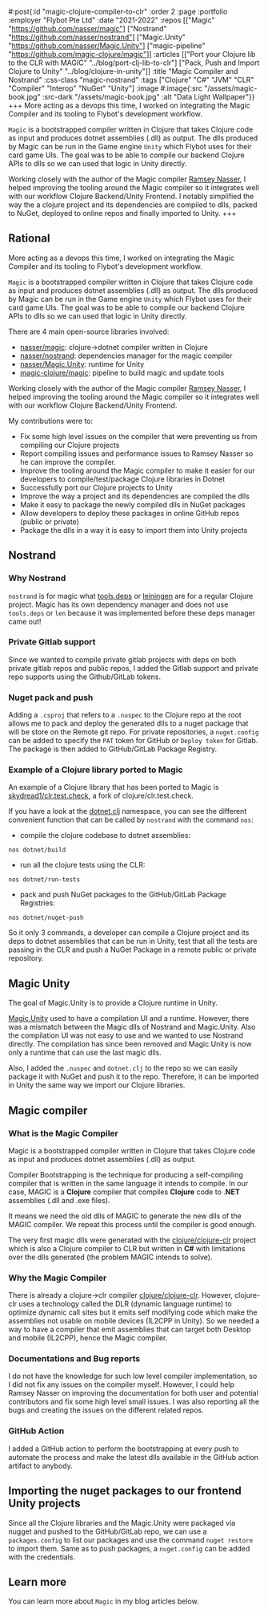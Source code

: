 #:post{:id "magic-clojure-compiler-to-clr"
       :order 2
       :page :portfolio
       :employer "Flybot Pte Ltd" 
       :date "2021-2022"
       :repos [["Magic" "https://github.com/nasser/magic"] 
               ["Nostrand" "https://github.com/nasser/nostrand"]
               ["Magic.Unity" "https://github.com/nasser/Magic.Unity"] 
               ["magic-pipeline" "https://github.com/magic-clojure/magic"]]
       :articles [["Port your Clojure lib to the CLR with MAGIC" "../blog/port-clj-lib-to-clr"]
                  ["Pack, Push and Import Clojure to Unity" "../blog/clojure-in-unity"]]
       :title "Magic Compiler and Nostrand"
       :css-class "magic-nostrand"
       :tags ["Clojure" "C#" "JVM" "CLR" "Compiler" "Interop" "NuGet" "Unity"]
       :image #:image{:src "/assets/magic-book.jpg"
                      :src-dark "/assets/magic-book.jpg"
                      :alt "Data Light Wallpaper"}}
+++
More acting as a devops this time, I worked on integrating the Magic Compiler and its tooling to Flybot's development workflow.

`Magic` is a bootstrapped compiler written in Clojure that takes Clojure code as input and produces dotnet assemblies (.dll) as output. The dlls produced by Magic can be run in the Game engine `Unity` which Flybot uses for their card game UIs. The goal was to be able to compile our backend Clojure APIs to dlls so we can used that logic in Unity directly.

Working closely with the author of the Magic compiler [Ramsey Nasser](https://github.com/nasser), I helped improving the tooling around the Magic compiler so it integrates well with our workflow Clojure Backend/Unity Frontend. I notably simplified the way the a clojure project and its dependencies are compiled to dlls, packed to NuGet, deployed to online repos and finally imported to Unity.
+++
## Rational

More acting as a devops this time, I worked on integrating the Magic Compiler and its tooling to Flybot's development workflow.

`Magic` is a bootstrapped compiler written in Clojure that takes Clojure code as input and produces dotnet assemblies (.dll) as output. The dlls produced by Magic can be run in the Game engine `Unity` which Flybot uses for their card game UIs. The goal was to be able to compile our backend Clojure APIs to dlls so we can used that logic in Unity directly.

There are 4 main open-source libraries involved:
- [nasser/magic](https://github.com/nasser/magic): clojure->dotnet compiler written in Clojure
- [nasser/nostrand](https://github.com/nasser/nostrand): dependencies manager for the magic compiler
- [nasser/Magic.Unity](https://github.com/nasser/Magic.Unity): runtime for Unity
- [magic-clojure/magic](https://github.com/magic-clojure/magic): pipeline to build magic and update tools

Working closely with the author of the Magic compiler [Ramsey Nasser](https://github.com/nasser), I helped improving the tooling around the Magic compiler so it integrates well with our workflow Clojure Backend/Unity Frontend.

My contributions were to:
- Fix some high level issues on the compiler that were preventing us from compiling our Clojure projects
- Report compiling issues and performance issues to Ramsey Nasser so he can improve the compiler.
- Improve the tooling around the Magic compiler to make it easier for our developers to compile/test/package Clojure libraries in Dotnet
- Successfully port our Clojure projects to Unity
- Improve the way a project and its dependencies are compiled the dlls
- Make it easy to package the newly compiled dlls in NuGet packages
- Allow developers to deploy these packages in online GitHub repos (public or private)
- Package the dlls in a way it is easy to import them into Unity projects

## Nostrand

### Why Nostrand

`nostrand` is for magic what [tools.deps](https://github.com/clojure/tools.deps.alpha) or [leiningen](https://github.com/technomancy/leiningen) are for a regular Clojure project. Magic has its own dependency manager and does not use `tools.deps` or `len` because it was implemented before these deps manager came out!

### Private Gitlab support

Since we wanted to compile private gitlab projects with deps on both private gitlab repos and public repos, I added the Gitlab support and private repo supports using the Github/GitLab tokens.

### Nuget pack and push

Adding a `.csproj` that refers to a `.nuspec` to the Clojure repo at the root allows me to pack and deploy the generated dlls to a nuget package that will be store on the Remote git repo. For private repositories, a `nuget.config` can be added to specify the `PAT` token for GitHub or `Deploy token` for Gitlab. The package is then added to GitHub/GitLab Package Registry.

### Example of a Clojure library ported to Magic

An example of a Clojure library that has been ported to Magic is [skydread1/clr.test.check](https://github.com/skydread1/clr.test.check/tree/magic), a fork of clojure/clr.test.check.

If you have a look at the [dotnet.clj](https://github.com/skydread1/clr.test.check/blob/magic/dotnet.clj) namespace, you can see the different convenient function that can be called by `nostrand` with the command `nos`:

- compile the clojure codebase to dotnet assemblies:
```
nos dotnet/build
```
- run all the clojure tests using the CLR:
```
nos dotnet/run-tests
```
- pack and push NuGet packages to the GitHub/GitLab Package Registries:
```
nos dotnet/nuget-push
```

So it only 3 commands, a developer can compile a Clojure project and its deps to dotnet assemblies that can be run in Unity, test that all the tests are passing in the CLR and push a NuGet Package in a remote public or private repository.

## Magic Unity

The goal of Magic.Unity is to provide a Clojure runtime in Unity.

[Magic.Unity](https://github.com/nasser/Magic.Unity) used to have a compilation UI and a runtime. However, there was a mismatch between the Magic dlls of Nostrand and Magic.Unity. Also the compilation UI was not easy to use and we wanted to use Nostrand directly. The compilation has since been removed and Magic.Unity is now only a runtime that can use the last magic dlls.

Also, I added the `.nuspec` and `dotnet.clj` to the repo so we can easily package it with NuGet and push it to the repo. Therefore, it can be imported in Unity the same way we import our Clojure libraries.

## Magic compiler

### What is the Magic Compiler

Magic is a bootstrapped compiler written in Clojure that takes Clojure code as input and produces dotnet assemblies (.dll) as output.

Compiler Bootstrapping is the technique for producing a self-compiling compiler that is written in the same language it intends to compile. In our case, MAGIC is a **Clojure** compiler that compiles **Clojure** code to .**NET** assemblies (.dll and .exe files).

It means we need the old dlls of MAGIC to generate the new dlls of the MAGIC compiler. We repeat this process until the compiler is good enough. 

The very first magic dlls were generated with the [clojure/clojure-clr](https://github.com/clojure/clojure-clr) project which is also a Clojure compiler to CLR but written in **C#** with limitations over the dlls generated (the problem MAGIC intends to solve).

### Why the Magic Compiler

There is already a clojure->clr compiler [clojure/clojure-clr](https://github.com/clojure/clojure-clr). However, clojure-clr uses a technology called the DLR (dynamic language runtime) to optimize dynamic call sites but it emits self modifying code which make the assemblies not usable on mobile devices (IL2CPP in Unity). So we needed a way to have a compiler that emit assemblies that can target both Desktop and mobile (IL2CPP), hence the Magic compiler.

### Documentations and Bug reports

I do not have the knowledge for such low level compiler implementation, so I did not fix any issues on the compiler myself. However, I could help Ramsey Nasser on improving the documentation for both user and potential contributors and fix some high level small issues. I was also reporting all the bugs and creating the issues on the different related repos.

### GitHub Action

I added a GitHub action to perform the bootstrapping at every push to automate the process and make the latest dlls available in the GitHub action artifact to anybody.

## Importing the nuget packages to our frontend Unity projects

Since all the Clojure libraries and the Magic.Unity were packaged via nugget and pushed to the GitHub/GitLab repo, we can use a `packages.config` to list our packages and use the command `nuget restore` to import them. Same as to push packages, a `nuget.config` can be added with the credentials.

## Learn more

You can learn more about `Magic` in my blog articles below.
